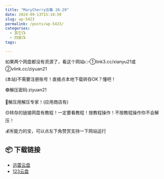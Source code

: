 ```yaml
---
title: "MaryCherry🈴集 26-29"
date: 2024-09-13T15:10:59
slug: wp-5423
permalink: /posts/wp-5423/
categories:
  - 其它📺
  - 四爱📺
tags:

---
```


如果两个网盘都没有资源了，看这个网站👉①link3.cc/xianyu21或②vlink.cc/ziyuan21

(本站)不需要注册账号！直接点本地下载转存OK？懂吧！

🟢解压密码:ziyuan21

🔵解压用解压专家！(应用商店有)

🟡转存的链接网盘有教程！一定要看教程！按教程操作！不按教程操作你不会解压！

💰🈶能力的宝，可以点左下角赞赏支持一下网站运行

## 📦 下载链接
- [迅雷云盘](https://blziyuan21.com/pay-download/5423?key=250e362a92&down_id=0)
- [123云盘](https://blziyuan21.com/pay-download/5423?key=250e362a92&down_id=1)

